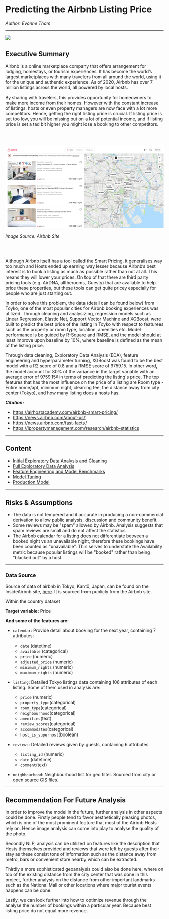 # Predicting the Airbnb Listing Price 

_Author: Evonne Tham_

---
![](https://assets.bwbx.io/images/users/iqjWHBFdfxIU/iKAhd1KFQDfw/v0/-1x-1.jpg)


## Executive Summary

Airbnb is a online marketplace company that offers arrangement for lodging, homestays, or tourism experiences. It has become the world’s largest marketplaces with many travelers from all around the world, using it for the unique and authentic experience. As of 2020, Airbnb has over 7 million listings across the world, all powered by local hosts.

By sharing with travelers, this provides opportunity for homeowners to make more income from their homes. However with the constant increase of listings, hosts or even property managers are now face with a lot more competitors. Hence, getting the right listing price is crucial. If listing price is set too low, you will be missing out on a lot of potential income, and if listing price is set a tad bit higher you might lose a booking to other competitors. 

<br>
<br>

![title](./image/airbnb_site.png)

_Image Source: Airbnb Site_

<br>
<br>


Although Airbnb itself has a tool called the Smart Pricing, it generalises way too much and Hosts ended up earning way lesser because Airbnb’s best interest is to book a listing as much as possible rather than not at all. This means they will lower your prices. On top of that there are third party pricing tools (e.g. AirDNA, alltherooms, Guesty) that are available to help price these properties, but these tools can get quite pricey especially for people who are just starting out. 

In order to solve this problem, the data (detail can be found below) from Toyko, one of the most popular cities for Airbnb booking experiences was utilized. Through cleaning and analysizing, regression models such as Linear Regression, Elastic Net, Support Vector Machine and XGBoost, were built to predict the best price of the listing in Toyko with respect to featurees such as the property or room type, location, amenities etc. Model performance is be guided by R-Square and RMSE, and the model should at least improve upon baseline by 10%, where baseline is defined as the mean of the listing price.

Through data cleaning, Exploratory Data Analysis (EDA), feature engineering and hyperparameter turning, XGBoost was found to be the best model with a R2 score of 0.8 and a RMSE score of 9759.15. In other word, the model account for 80% of the variance in the target variable with an average error of 9759.15¥ in terms of predicting the listing's price. The top features that has the most influence on the price of a listing are Room type - Entire home/apt, minimum night, cleaning fee, the distance away from city center (Tokyo), and how many listing does a hosts has. 

___Citation:___
- https://airhostacademy.com/airbnb-smart-pricing/
- https://news.airbnb.com/about-us/
- https://news.airbnb.com/fast-facts/
- https://ipropertymanagement.com/research/airbnb-statistics


---
## Content
- [Initial Exploratory Data Analysis and Cleaning](./codes/01_Data_Cleaning_and_EDA.ipynb)
- [Full Exploratory Data Analysis](./codes/02_Full_EDA.ipynb)
- [Feature Engineering and Model Benchmarks](./codes/03_Feature_Engineering_and_Model_Benchmarks.ipynb)
- [Model Tuning](./codes/04_Model_Tuning.ipynb)
- [Production Model](./codes/05_Production_Model.ipynb)

---
## Risks & Assumptions

- The data is not tempered and it accurate in producing a non-commercial derivation to allow public analysis, discussion and community benefit. 
- Some reviews may be "spam" allowed by Airbnb. Analysis suggests that spam reviews are small and do not affect the statistics.
- The Airbnb calendar for a listing does not differentiate between a booked night vs an unavailable night, therefore these bookings have been counted as "unavailable". This serves to understate the Availability metric because popular listings will be "booked" rather than being "blacked out" by a host.

---
### Data Source

Source of data of airbnb in Tokyo, Kantō, Japan, can be found on the InsideAirbnb site, [here](http://insideairbnb.com/get-the-data.html). 
It is sourced from publicly from the Airbnb site.

Within the country dataset 

**Target variable:** Price

**And some of the features are:** 

- `calendar`: Provide detail about booking for the next year, containing 7 attributes:
    - `date` (datetime)
    - `available` (categorical)
    - `price` (numeric)
    - `adjusted_price` (numeric)
    - `minimum_nights` (numeric)
    - `maximum_nights` (numeric)
    
    
- `listing`: Detailed Tokyo listings data containing 106 attributes of each listing. Some of them used in analysis are:
    - `price` (numeric)
    - `property_type`(categorical)
    - `room_type`(categorical)
    - `neighbourhood`(categorical)
    - `amenities`(text)
    - `review_scores`(categorical)
    - `accommodates`(categorical)
    - `host_is_superhost`(boolean)



- `reviews`: Detailed reviews given by guests, containing 6 attributes
    - `listing_id` (numeric)
    - `date` (datetime)
    - `comment`(text)


- `neighbourhood`: Neighbourhood list for geo filter. Sourced from city or open source GIS files.

---
## Recommendation For Future Analysis
In order to improve the model in the future, further analysis in other aspects could be done. Firstly people tend to favor aesthetically pleasing photos, which is one of the most prominent feature that most of the Airbnb Hosts rely on. Hence image analysis can come into play to analyse the quality of the photo.

Secondly NLP, analysis can be utilized on features like the description that Hosts themselves provided and reviews that were left by guests after their stay as these consist tons of information such as the distance away from metro, bars or convenient store nearby which can be extracted. 

Thirdly a more sophisticated geoanalysis could also be done here, where on top of the existing distance from the city center that was done in this project, further analysis on the distance from other important landmarks such as the National Mall or other locations where major tourist events happens can be done.

Lastly, we can look further into how to optimize revenue through the analyse the number of bookings within a particular year. Because best listing price do not equal more revenue. 